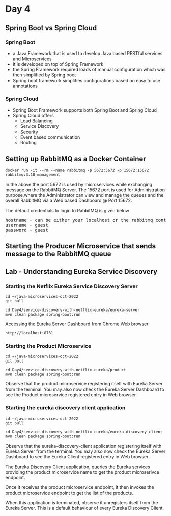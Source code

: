 # Day 4

## Spring Boot vs Spring Cloud

### Spring Boot
- a Java Framework that is used to develop Java based RESTful services and Microservices
- it is developed on top of Spring Framework
- the Spring Framework required loads of manual configuration which was then simplified by Spring boot
- Spring boot framework simplifies configurations based on easy to use annotations

### Spring Cloud
- Spring Boot Framework supports both Spring Boot and Spring Cloud
- Spring Cloud offers
   - Load Balancing
   - Service Discovery
   - Security
   - Event based communication
   - Routing 

## Setting up RabbitMQ as a Docker Container
```
docker run -it --rm --name rabbitmq -p 5672:5672 -p 15672:15672 rabbitmq:3.10-management
```

In the above the port 5672 is used by microservices while exchanging message on the RabbitMQ Server. The 15672 port is used for Administration purpose,where the Administrator can view and manage the queues and the overall RabbitMQ via a Web based Dashboard @ Port 15672.  

The default credentials to login to RabbitMQ is given below
<pre>
hostname - can be either your localhost or the rabbitmq container ip
username - guest
password - guest
</pre>

## Starting the Producer Microservice that sends message to the RabbitMQ queue


## Lab - Understanding Eureka Service Discovery

### Starting the Netflix Eureka Service Discovery Server
```
cd ~/java-microservices-oct-2022
git pull

cd Day4/service-discovery-with-netflix-eureka/eureka-server
mvn clean package spring-boot:run
```

Accessing the Eureka Server Dashboard from Chrome Web browser
```
http://localhost:8761
```

### Starting the Product Microservice
```
cd ~/java-microservices-oct-2022
git pull

cd Day4/service-discovery-with-netflix-eureka/product
mvn clean package spring-boot:run
```
Observe that the product microservice registering itself with Eureka Server from the terminal.
You may also now check the Eureka Server Dashboard to see the Product microservice registered entry in Web browser.

### Starting the eureka discovery client application
```
cd ~/java-microservices-oct-2022
git pull

cd Day4/service-discovery-with-netflix-eureka/eureka-discovery-client
mvn clean package spring-boot:run
```

Observe that the eureka-discovery-client application registering itself with Eureka Server from the terminal.
You may also now check the Eureka Server Dashboard to see the Eureka Client registered entry in Web browser.

The Eureka Discovery Client application, queries the Eureka services providing the product microservice name to get the product microserivce endpoint.

Once it receives the product microservice endpoint, it then invokes the product microservice endpoint to get the list of the products.

When this application is terminated, observe it unregisters itself from the Eureka Server. This is a default behaviour of every Eureka Discovery Client.
